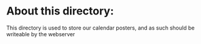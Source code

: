 About this directory:
=====================

This directory is used to store our calendar posters,
and as such should be writeable by the webserver
